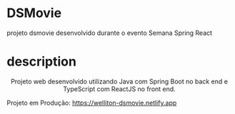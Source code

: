 # DSMovie
projeto dsmovie desenvolvido durante o evento Semana Spring React 

# description
<p align="center"> Projeto web desenvolvido utilizando Java com Spring Boot no back end e TypeScript com ReactJS no front end.</p>

Projeto em Produção: https://welliton-dsmovie.netlify.app